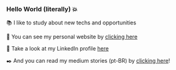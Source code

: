 ### Hello World (literally) :boom:
 
 :books:  I like to study about new techs and opportunities
 
 :rocket:  You can see my personal website by [clicking here](https://rafaelemery.github.io)
 
 :busts_in_silhouette:  Take a look at my LinkedIn profile [here](https://www.linkedin.com/in/rafael-emery/)
 
 :black_nib:  And you can read my medium stories (pt-BR) by [clicking here](https://github.com/RafaelEmery/my-medium-stories)!
